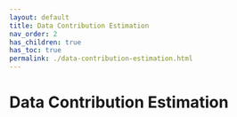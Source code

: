 ```yaml
---
layout: default
title: Data Contribution Estimation
nav_order: 2
has_children: true
has_toc: true
permalink: ./data-contribution-estimation.html
---
```


# Data Contribution Estimation